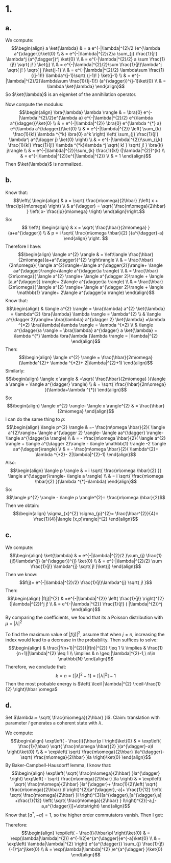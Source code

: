 # 1.
## a.
We compute:
$$\begin{align}
a \ket{\lambda} & = a e^{-|\lambda|^{2}/2 }e^{\lambda a^{\dagger}}\ket{0}  \\
 & = e^{-|\lambda|^{2}/2}a \sum_{j} \frac{1}{j!} \lambda^j (a^{\dagger})^j \ket{0} \\
 & = e^{-|\lambda|^{2}/2} a \sum \frac{1}{j!} \sqrt{ j! } \ket{j} \\
 & = e^{-|\lambda|^{2}/2}\sum \frac{1}{j!}\lambda^j \sqrt{ j! } \sqrt{ j }\ket{j-1} \\
 & = e^{-|\lambda|^{2}/2} \lambda\sum \frac{1}{(j-1)!} \lambda^{j-1}\sqrt{ (j-1)! } \ket{j-1} \\
 & = e^{-|\lambda|^{2}/2}\lambda\sum \frac{1}{(j-1)!} (a^{\dagger})^{j-1}\ket{0} \\
 & = \lambda \ket{\lambda}       
\end{align}$$
So $\ket{\lambda}$ is an eigenket of the annihilation operator.

Now compute the modulus:
$$\begin{align}
\bra{\lambda} \lambda \rangle & = \bra{0} e^{-|\lambda|^{2}/2}e^{\lambda a} e^{-|\lambda|^{2}/2} e^{\lambda a^{\dagger}}\ket{0} \\
 & = e^{-|\lambda|^{2}} \bra{0} e^{\lambda ^{*} a} e^{\lambda a^{\dagger}}\ket{0} \\
 & = e^{-|\lambda|^{2}} \left( \sum_{k} \frac{1}{k!} \lambda ^{*k} \bra{0} a^k  \right) \left( \sum_{j} \frac{1}{j!} \lambda^j a^{\dagger j} \ket{0}  \right) \\
 & = e^{-|\lambda|^{2}}\sum_{j,k} \frac{1}{k!} \frac{1}{j!} \lambda ^{*k}\lambda ^j \sqrt{ k! } \sqrt{ j! } \bra{k} j\rangle \\
 & = e^{-|\lambda|^{2}}\sum_{k} \frac{1}{k!} (|\lambda|^{2})^{k} \\
 & = e^{-|\lambda|^{2}}e^{|\lambda|^{2}} \\
 & = 1  
\end{align}$$
Then $\ket{\lambda}$ is normalized.

## b.
Know that:
$$\left\{ \begin{align}
 & a = \sqrt{  \frac{m\omega}{2\hbar} }\left(  x + \frac{ip}{m\omega} \right) \\
 &  a^{\dagger} = \sqrt{  \frac{m\omega}{2\hbar} } \left(  x- \frac{ip}{m\omega} \right)
\end{align}\right.$$
So:
$$
\left\{ \begin{align}
 & x = \sqrt{  \frac{\hbar}{2m\omega} }(a+a^{\dagger}) \\
 & p = i \sqrt{  \frac{m\omega \hbar}{2} }(a^{\dagger}-a)
\end{align} \right.
$$
Therefore I have:
$$\begin{align}
\langle x^{2} \rangle  & = \left\langle  \frac{\hbar}{2m\omega}(a+a^{\dagger})^{2} \right\rangle \\
 & = \frac{\hbar}{2m\omega}( \langle a^{2}\rangle+\langle a^{\dagger{2}}\rangle+ \langle aa^{\dagger}\rangle+\langle a^{\dagger}a \rangle) \\
 & = \frac{\hbar}{2m\omega}( \langle a^{2} \rangle+ \langle a^{\dagger 2}\rangle + \langle [a,a^{\dagger}] \rangle+ 2\langle a^{\dagger}a \rangle) \\
 & = \frac{\hbar}{2m\omega}( \langle a^{2} \rangle+ \langle a^{\dagger 2}\rangle + \langle \mathbb{1} \rangle+ 2\langle a^{\dagger}a \rangle)
\end{align}$$
Know that:
$$\begin{align}
 & \langle a^{2} \rangle = \bra{\lambda} a^{2} \ket{\lambda} = \lambda^{2} \bra{\lambda} \lambda \rangle = \lambda^{2} \\
 &  \langle a^{\dagger 2}\rangle= \bra{\lambda} a^{\dagger 2} \ket{\lambda} =\lambda ^{*2} \bra{\lambda}\lambda \rangle = \lambda ^{*2} \\
 & \langle a^{\dagger}a \rangle = \bra{\lambda} a^{\dagger} a \ket{\lambda} = \lambda ^{*} \lambda \bra{\lambda }\lambda \rangle = |\lambda|^{2}  
\end{align}$$
Then:
$$\begin{align}
\langle x^{2} \rangle = \frac{\hbar}{2m\omega}(\lambda^{2}+ \lambda ^{*2}+ 2|\lambda|^{2}+1)
\end{align}$$
Similarly:
$$\begin{align}
\langle x \rangle  & =\sqrt{  \frac{\hbar}{2m\omega} }(\langle a \rangle + \langle a^{\dagger} \rangle) \\
 & = \sqrt{  \frac{\hbar}{2m\omega} }(\lambda+\lambda ^{*}) 
\end{align}$$
So:
$$\begin{align}
\langle x^{2} \rangle- \langle x \rangle^{2} & = \frac{\hbar}{2m\omega}
\end{align}$$
I can do the same thing to $p$:
$$\begin{align}
\langle p^{2} \rangle & =- \frac{m\omega \hbar}{2}( \langle a^{2}\rangle+ \langle a^{\dagger 2} \rangle- \langle aa^{\dagger} \rangle-\langle a^{\dagger}a \rangle) \\
 & = - \frac{m\omega \hbar}{2}( \langle a^{2} \rangle + \langle a^{\dagger 2}\rangle - \langle \mathbb{1} \rangle -2 \langle aa^{\dagger}\rangle) \\
 & = - \frac{m\omega \hbar}{2}( \lambda^{2}+ \lambda ^{*2}- 2|\lambda|^{2}-1)
\end{align}$$
Also:
$$\begin{align}
\langle p \rangle & = i \sqrt{ \frac{m\omega \hbar}{2} }( \langle a^{\dagger}\rangle- \langle a \rangle) \\
 & = i \sqrt{  \frac{m\omega \hbar}{2} }(\lambda ^{*}-\lambda)
\end{align}$$
So:
$$\langle p^{2} \rangle - \langle p \rangle^{2}= \frac{m\omega \hbar}{2}$$
Then we obtain:
$$\begin{align}
\sigma_{x}^{2} \sigma_{p}^{2}= \frac{\hbar^{2}}{4}= \frac{1}{4}|\langle [x,p]\rangle|^{2}
\end{align}$$
## c.
We compute:
$$\begin{align}
\ket{\lambda}  & = e^{-|\lambda|^{2}/2 }\sum_{j} \frac{1}{j!}\lambda^{j}  (a^{\dagger})^{j} \ket{0}  \\
 & = e^{-|\lambda|^{2}/2} \sum \frac{1}{j!} \lambda^{j} \sqrt{ j! }\ket{j} 
\end{align}$$
Then we know:
$$f(j)= e^{-|\lambda|^{2}/2} \frac{1}{j!}\lambda^{j} \sqrt{ j! }$$
Then:
$$\begin{align}
|f(j)|^{2} & =e^{-|\lambda|^{2}} \left(  \frac{1}{j!} \right)^{2} (|\lambda|^{2})^j j! \\
 & = e^{-|\lambda|^{2}} \frac{1}{j!} ( |\lambda|^{2})^j
\end{align}$$
By comparing the coefficients, we found that its a Poisson distribution with $\mu=|\lambda|^{2}$

To find the maximum value of $|f(j)|^{2}$, assume that when $j=n$, increasing the index would lead to a decrease in the probability. Then suffices to solve:
$$\begin{align}
 & \frac{|f(n+1)|^{2}}{|f(n)|^{2}} \leq 1 \\
\implies &  \frac{1}{n+1}|\lambda|^{2} \leq 1 \\
\implies  & n \geq |\lambda|^{2}-1,\ n\in \mathbb{N}
\end{align}$$
Therefore, we conclude that:
$$k=n= \lceil |\lambda|^{2}-1 \rceil=\lceil |\lambda|^{2} \rceil-1   $$
Then the most probable energy is $\left(   \lceil |\lambda|^{2} \rceil-\frac{1}{2} \right)\hbar \omega$

## d.

Set $\lambda:= \sqrt{  \frac{m\omega}{2\hbar} }l$. Claim: translation with parameter $l$ generates a coherent state with $\lambda$.

We compute:
$$\begin{align}
\exp\left( - \frac{i}{\hbar}p l \right)\ket{0}  & = \exp\left(  \frac{1}{\hbar} \sqrt{ \frac{m\omega \hbar}{2} }(a^{\dagger}-a)l \right)\ket{0}  \\
 & = \exp\left(  \sqrt{ \frac{m\omega}{2\hbar} }la^{\dagger}- \sqrt{  \frac{m\omega}{2\hbar} }la \right)\ket{0} 
\end{align}$$
By Baker-Campbell-Hausdorff lemma, I know that:
$$\begin{align}
\exp\left( \sqrt{ \frac{m\omega}{2\hbar} }la^{\dagger} \right) \exp\left( - \sqrt{ \frac{m\omega}{2\hbar} }la \right)  & = \exp\left(  \sqrt{ \frac{m\omega}{2\hbar} }la^{\dagger}+ \frac{1}{2}\left( \sqrt{  \frac{m\omega}{2\hbar} }l \right)^{2}[a^{\dagger},-a]+ \frac{1}{12} \left(  \sqrt{ \frac{m\omega}{2\hbar} }l \right)^{3}[a^{\dagger},[a^{\dagger},a] +\frac{1}{12} \left(  \sqrt{ \frac{m\omega}{2\hbar} } l\right)^{2}[-a,[-a,a^{\dagger}]]+\dots\right)
\end{align}$$
Know that $[a^{\dagger},-a]=1$, so the higher order commutators vanish. Then I get:




Therefore:
$$\begin{align}
\exp\left( - \frac{i}{\hbar}pl  \right)\ket{0}  & = \exp(\lambda|\lambda|^{2}) e^{-1/2}e^{a^{\dagger}}e^{-a}\ket{0}  \\
 & = \exp\left( \lambda|\lambda|^{2} \right) e^{a^{\dagger}} \sum_{j} \frac{1}{j!}(-1)^ja^j\ket{0}  \\
 & = \exp(\lambda|\lambda|^{2} )e^{a^{\dagger}  }\ket{0} 
\end{align}$$